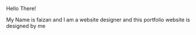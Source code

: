 Hello There!

My Name is faizan and I am a website designer and this portfolio website is designed by me 

